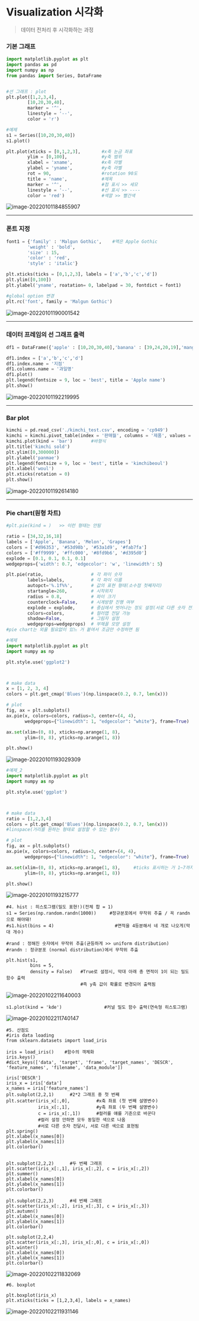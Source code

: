 # Visualization 시각화

> 데이터 전처리 후 시각화하는 과정



### 기본 그래프

```python
import matplotlib.pyplot as plt
import pandas as pd
import numpy as np
from pandas import Series, DataFrame


#선 그래프 : plot
plt.plot([1,2,3,4],
        [10,20,30,40],
        marker = '^',
        linestyle = '--',
        color = 'r')

#예제
s1 = Series([10,20,30,40])
s1.plot()

plt.plot(xticks = [0,1,2,3],		#x축 눈금 좌표
        ylim = [0,100],				#y축 범위
        xlabel = 'xname',			#x축 라벨
        ylabel = 'yname',			#y축 라벨
        rot = 90,					#rotation 90도
        title = 'name',				#제목
        marker = '^',				#점 표시 >> 세모
        linestyle = '--',			#선 표시 >> ----
        color = 'red')				#색깔 >> 빨간색
```

![image-20220101184855907](Visualization.assets/image-20220101184855907.png)



---

### 폰트 지정

```python
font1 = {'family' : 'Malgun Gothic',	#맥은 Apple Gothic
        'weight' : 'bold',
        'size' : 15,
        'color' : 'red',
        'style' : 'italic'}

plt.xticks(ticks = [0,1,2,3], labels = ['a','b','c','d'])
plt.ylim([0,100])
plt.ylabel('yname', roatation= 0, labelpad = 30, fontdict = font1)

#global option 변경
plt.rc('font', family = 'Malgun Gothic')
```

![image-20220101190001542](Visualization.assets/image-20220101190001542.png)

---

### 데이터 프레임의 선 그래프 출력

```python
df1 = DataFrame({'apple' : [10,20,30,40],'banana' : [39,24,20,19],'mango' : [16,66,50,58]})

df1.index = ['a','b','c','d']
df1.index.name = '지점'
df1.columns.name = '과일명'
df1.plot()
plt.legend(fontsize = 9, loc = 'best', title = 'Apple name')
plt.show()
```

![image-20220101192219995](Visualization.assets/image-20220101192219995.png)

---

### Bar plot

```python
kimchi = pd.read_csv('./kimchi_test.csv', encoding = 'cp949')
kimchi = kimchi.pivot_table(index = '판매월', columns = '제품', values = '수량', aggfunc = 'sum')
kimchi.plot(kind = 'bar')		#바형식
plt.title('kimchi sold')
plt.ylim([0,300000])
plt.ylabel('panmae')
plt.legend(fontsize = 9, loc = 'best', title = 'kimchibeoul')
plt.xlabel('woul')
plt.xticks(rotation = 0)
plt.show()
```

![image-20220101192614180](Visualization.assets/image-20220101192614180.png)

---

### Pie chart(원형 차트)

```python
#plt.pie(kind = )	>> 이런 형태는 안됨

ratio = [34,32,16,18]
labels = ['Apple', 'Banana', 'Melon', 'Grapes']
colors = ['#d96353', '#53d98b', '#53a1d9', '#fab7fa']   
colors = ['#ff9999', '#ffc000', '#8fd9b6', '#d395d0']
explode = [0.1, 0.1, 0.1, 0.1]
wedgeprops={'width': 0.7, 'edgecolor': 'w', 'linewidth': 5}

plt.pie(ratio,                  # 각 파이 숫자
        labels=labels,          # 각 파이 이름
        autopct='%.1f%%',       # 값의 표현 형태(소수점 첫째자리)
        startangle=260,         # 시작위치
        radius = 0.8,           # 파이 크기
        counterclock=False,     # 시계방향 진행 여부
        explode = explode,      # 중심에서 벗어나는 정도 설정(서로 다른 숫자 전달 가능)
        colors=colors,          # 컬러맵 전달 가능
        shadow=False,           # 그림자 설정
        wedgeprops=wedgeprops)  # 부채꼴 모양 설정
#pie chart는 외울 필요없이 있느 거 붙여서 조금만 수정하면 됨

#예제
import matplotlib.pyplot as plt
import numpy as np

plt.style.use('ggplot2')



# make data
x = [1, 2, 3, 4]
colors = plt.get_cmap('Blues')(np.linspace(0.2, 0.7, len(x)))

# plot
fig, ax = plt.subplots()
ax.pie(x, colors=colors, radius=3, center=(4, 4),
       wedgeprops={"linewidth": 1, "edgecolor": "white"}, frame=True)

ax.set(xlim=(0, 8), xticks=np.arange(1, 8),
       ylim=(0, 8), yticks=np.arange(1, 8))

plt.show()
```

![image-20220101193029309](Visualization.assets/image-20220101193029309.png)

```python
#예제_2
import matplotlib.pyplot as plt
import numpy as np

plt.style.use('ggplot')



# make data
ratio = [1,2,3,4]
colors = plt.get_cmap('Blues')(np.linspace(0.2, 0.7, len(x)))
#linspace(거리를 원하는 형태로 설정할 수 있는 함수)

# plot
fig, ax = plt.subplots()
ax.pie(x, colors=colors, radius=3, center=(4, 4),
       wedgeprops={"linewidth": 1, "edgecolor": "white"}, frame=True)

ax.set(xlim=(0, 8), xticks=np.arange(1, 8),     #ticks 표시하는 거 1~7까지 나타내는
       ylim=(0, 8), yticks=np.arange(1, 8))

plt.show()
```

![image-20220101193215777](Visualization.assets/image-20220101193215777.png)

```
#4. hist : 히스토그램(밀도 표현!)(전체 합 = 1)
s1 = Series(np.random.randn(1000))     #정규분포에서 무작위 추출 / 꼭 randn으로 해야돼!
#s1.hist(bins = 4)                       #면적을 4등분해서 네 개로 나오게(막대 개수)

#rand : 정해진 숫자에서 무작위 추출(균등하게 >> uniform distribution)
#randn : 정규분포 (normal distribution)에서 무작위 추출

plt.hist(s1,
         bins = 5,
         density = False)   #True로 설정시, 막대 아래 총 면적이 1이 되는 밀도함수 출력
                            #즉 y축 값이 확률로 변경되어 출력됨
```

![image-20220102211640003](Visualization.assets/image-20220102211640003.png)

```
s1.plot(kind = 'kde')                #커널 밀도 함수 출력(연속형 히스토그램)  
```

![image-20220102211740147](Visualization.assets/image-20220102211740147.png)

```
#5. 산점도
#iris data loading
from sklearn.datasets import load_iris

iris = load_iris()    #함수의 객체화
iris.keys()
#dict_keys(['data', 'target', 'frame', 'target_names', 'DESCR', 'feature_names', 'filename', 'data_module'])

iris['DESCR']
iris_x = iris['data']
x_names = iris['feature_names']
plt.subplot(2,2,1)      #2*2 그래프 중 첫 번째
plt.scatter(iris_x[:,0],          #x축 좌표 (첫 번째 설명변수)
            iris_x[:,1],          #y축 좌표 (두 번째 설명변수)
            c = iris_x[:,1])      #컬러를 얘를 기준으로 바꾼다
            #컬러 설정 안하면 모두 동일한 색으로 나옴
            #서로 다른 숫자 전달시, 서로 다른 색으로 표현됨
plt.spring()
plt.xlabel(x_names[0])
plt.ylabel(x_names[1])
plt.colorbar()


plt.subplot(2,2,2)      #두 번째 그래프
plt.scatter(iris_x[:,1], iris_x[:,2], c = iris_x[:,2])
plt.summer()
plt.xlabel(x_names[0])
plt.ylabel(x_names[1])
plt.colorbar()

plt.subplot(2,2,3)      #세 번째 그래프
plt.scatter(iris_x[:,2], iris_x[:,3], c = iris_x[:,3])
plt.autumn()
plt.xlabel(x_names[0])
plt.ylabel(x_names[1])
plt.colorbar()

plt.subplot(2,2,4)
plt.scatter(iris_x[:,3], iris_x[:,0], c = iris_x[:,0])
plt.winter()
plt.xlabel(x_names[0])
plt.ylabel(x_names[1])
plt.colorbar()
```

![image-20220102211832069](Visualization.assets/image-20220102211832069.png)

```
#6. boxplot

plt.boxplot(iris_x)
plt.xticks(ticks = [1,2,3,4], labels = x_names)
```

![image-20220102211931146](Visualization.assets/image-20220102211931146.png)